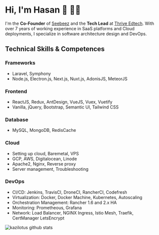 # Hi, I'm Hasan 👋 👨‍💻

I'm the <b>Co-Founder</b> of <a href="https://dashboard.seebeez.com" target="_blank">Seebeez</a> and the <b>Tech Lead</b> at <a href="https://thrive.com.bd" target="_blank">Thrive Edtech</a>. With over 7 years of working experience in SaaS platforms and Cloud deployments, I specialize in software architecture design and DevOps. 

## Technical Skills & Competences

### Frameworks
- Laravel, Symphony
- Node.js, Electron.js, Next.js, Nuxt.js, AdonisJS, MeteorJS

### Frontend
- ReactJS, Redux, AntDesign, VueJS, Vuex, Vuetify
- Vanilla, jQuery, Bootstrap, Semantic UI, Tailwind CSS

### Database
- MySQL, MongoDB, RedisCache

### Cloud
- Setting up cloud, Baremetal, VPS
- GCP, AWS, Digitalocean, Linode
- Apache2, Nginx, Reverse proxy
- Server management, Troubleshooting

### DevOps
- CI/CD: Jenkins, TravisCI, DroneCI, RancherCI, Codefresh
- Virtualization: Docker, Docker Machine, Kubernetes, Autoscaling
- Orchestration Management: Rancher 1.6 and 2.x HA
- Monitoring: Prometheous, Grafana
- Network: Load Balancer, NGINX Ingress, Istio Mesh, Traefik, CertManager LetsEncrypt 

![kazilotus github stats](https://github-readme-stats.vercel.app/api?username=kazilotus&show_icons=true&hide_border=true)
